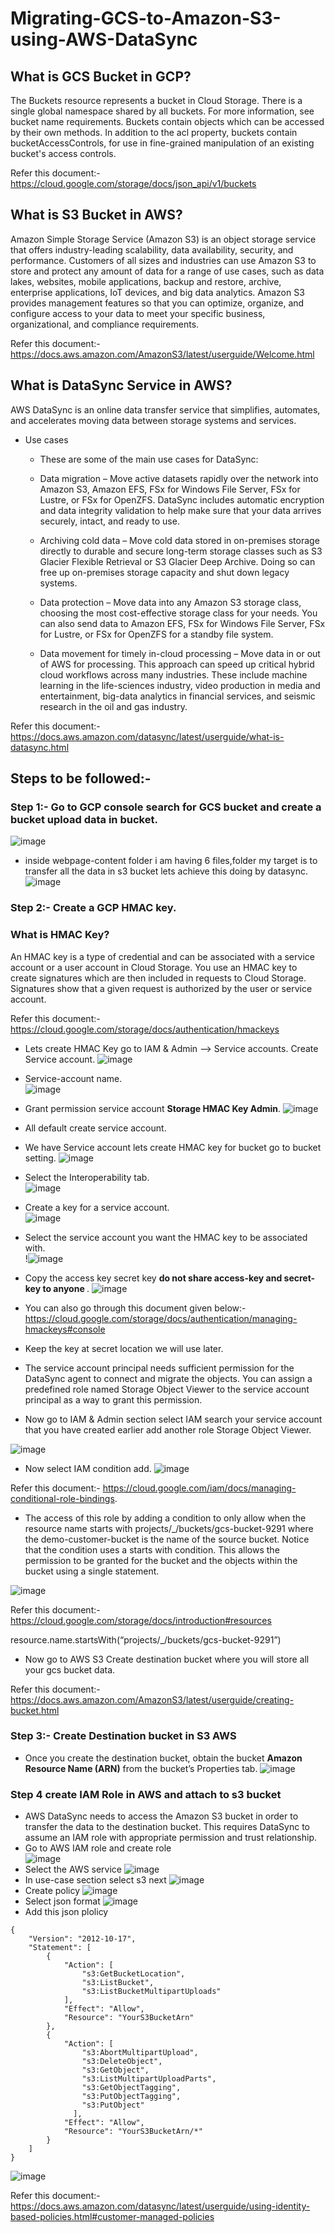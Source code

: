 # Migrating-GCS-to-Amazon-S3-using-AWS-DataSync

## What is GCS Bucket in GCP?
The Buckets resource represents a bucket in Cloud Storage. There is a single global namespace shared by all buckets. For more information, see bucket name requirements.
Buckets contain objects which can be accessed by their own methods. In addition to the acl property, buckets contain bucketAccessControls, for use in fine-grained manipulation of an existing bucket's access controls.

Refer this document:- https://cloud.google.com/storage/docs/json_api/v1/buckets

## What is S3 Bucket in AWS?
Amazon Simple Storage Service (Amazon S3) is an object storage service that offers industry-leading scalability, data availability, security, and performance. Customers of all sizes and industries can use Amazon S3 to store and protect any amount of data for a range of use cases, such as data lakes, websites, mobile applications, backup and restore, archive, enterprise applications, IoT devices, and big data analytics. Amazon S3 provides management features so that you can optimize, organize, and configure access to your data to meet your specific business, organizational, and compliance requirements.

Refer this document:- https://docs.aws.amazon.com/AmazonS3/latest/userguide/Welcome.html

## What is DataSync Service in AWS? 
AWS DataSync is an online data transfer service that simplifies, automates, and accelerates moving data between storage systems and services.

- Use cases
  - These are some of the main use cases for DataSync:

  - Data migration – Move active datasets rapidly over the network into Amazon S3, Amazon EFS, FSx for Windows File Server, FSx for Lustre, or FSx for OpenZFS. DataSync includes automatic encryption and data integrity validation to help make sure that your data arrives securely, intact, and ready to use.

  - Archiving cold data – Move cold data stored in on-premises storage directly to durable and secure long-term storage classes such as S3 Glacier Flexible Retrieval or S3 Glacier Deep Archive. Doing so can free up on-premises storage capacity and shut down legacy systems.

  - Data protection – Move data into any Amazon S3 storage class, choosing the most cost-effective storage class for your needs. You can also send data to Amazon EFS, FSx for Windows File Server, FSx for Lustre, or FSx for OpenZFS for a standby file system.

  - Data movement for timely in-cloud processing – Move data in or out of AWS for processing. This approach can speed up critical hybrid cloud workflows across many industries. These include machine learning in the life-sciences industry, video production in media and entertainment, big-data analytics in financial services, and seismic research in the oil and gas industry.

Refer this document:- https://docs.aws.amazon.com/datasync/latest/userguide/what-is-datasync.html


## Steps to be followed:- 
### Step 1:- Go to GCP console search for GCS bucket and create a bucket upload data in bucket.
![image](https://user-images.githubusercontent.com/63963025/200155068-972cf1cc-84d0-4344-a1ea-95e173794659.png)

- inside webpage-content folder i am having 6 files,folder my target is to transfer all the data in s3 bucket lets achieve this doing by datasync. 
![image](https://user-images.githubusercontent.com/63963025/200155153-d014eea4-8050-4078-9d5d-7fa1b7b45e9a.png)

### Step 2:- Create a GCP HMAC key. 
### What is HMAC Key? 
An HMAC key is a type of credential and can be associated with a service account or a user account in Cloud Storage. You use an HMAC key to create signatures which are then included in requests to Cloud Storage. Signatures show that a given request is authorized by the user or service account.

Refer this document:- https://cloud.google.com/storage/docs/authentication/hmackeys

- Lets create HMAC Key go to IAM & Admin --> Service accounts. Create Service account. 
![image](https://user-images.githubusercontent.com/63963025/200159434-5aeb8c40-6799-4abb-89fd-a42d3c4f857c.png)

- Service-account name. </br>
![image](https://user-images.githubusercontent.com/63963025/200161376-4e8b2433-9d91-41dc-9f2b-92472449f022.png)

- Grant permission service account <b>Storage HMAC Key Admin</b>. 
![image](https://user-images.githubusercontent.com/63963025/200159618-30b8ae74-25cf-433d-a867-11f8a956dfa6.png)

- All default create service account.

- We have Service account lets create HMAC key for bucket go to bucket setting. 
![image](https://user-images.githubusercontent.com/63963025/200159808-380d651c-1878-43e2-8a2a-95533b7315d2.png)

- Select the Interoperability tab. </br>
![image](https://user-images.githubusercontent.com/63963025/200159874-b304e1cd-0233-46a4-89dc-d92223af6189.png)

- Create a key for a service account. </br>
![image](https://user-images.githubusercontent.com/63963025/200159954-3b49813b-d315-47a7-ac11-c904a8384241.png)

- Select the service account you want the HMAC key to be associated with. </br>
!![image](https://user-images.githubusercontent.com/63963025/200161285-fe2903ad-cf3d-42e9-90d7-7faf837de84b.png)


- Copy the access key secret key <b> do not share access-key and secret-key to anyone </b>. 
![image](https://user-images.githubusercontent.com/63963025/200161333-1a109be3-eaf1-447a-a5e0-7eb6aabd5f83.png)


- You can also go through this document given below:- https://cloud.google.com/storage/docs/authentication/managing-hmackeys#console 
- Keep the key at secret location we will use later. 
- The service account principal needs sufficient permission for the DataSync agent to connect and migrate the objects. You can assign a predefined role named Storage Object Viewer to the service account principal as a way to grant this permission.
- Now go to IAM & Admin section select IAM search your service account that you have created earlier add another role Storage Object Viewer.

![image](https://user-images.githubusercontent.com/63963025/200161234-fceecdb7-326a-4aca-b107-2b53d06f82eb.png)

- Now select IAM condition add.
![image](https://user-images.githubusercontent.com/63963025/200753281-83442c36-ac7c-4018-907a-af1dc8f90cfe.png)

Refer this document:- https://cloud.google.com/iam/docs/managing-conditional-role-bindings.

- The access of this role by adding a condition to only allow when the resource name starts with projects/_/buckets/gcs-bucket-9291 where the demo-customer-bucket is the name of the source bucket. Notice that the condition uses a starts with condition. This allows the permission to be granted for the bucket and the objects within the bucket using a single statement.

![image](https://user-images.githubusercontent.com/63963025/200893516-a557d0d6-2d64-4551-85db-76bc98d83c91.png)


Refer this document:- https://cloud.google.com/storage/docs/introduction#resources 

resource.name.startsWith(“projects/_/buckets/gcs-bucket-9291”)

- Now go to AWS S3 Create destination bucket where you will store all your gcs bucket data.

Refer this document:- https://docs.aws.amazon.com/AmazonS3/latest/userguide/creating-bucket.html 

### Step 3:- Create Destination bucket in S3 AWS 
 - Once you create the destination bucket, obtain the bucket <b>Amazon Resource Name (ARN)</b> from the bucket’s Properties tab.
![image](https://user-images.githubusercontent.com/63963025/200758589-1f86b3a3-119a-43c1-b94e-85a5c296f7a5.png)


### Step 4 create IAM Role in AWS and attach to s3 bucket 
- AWS DataSync needs to access the Amazon S3 bucket in order to transfer the data to the destination bucket. This requires DataSync to assume an IAM role with appropriate permission and trust relationship. 
- Go to AWS IAM role and create role  
![image](https://user-images.githubusercontent.com/63963025/201480786-e50b18bb-809b-44f5-920a-529401327ccf.png)
- Select the AWS service 
![image](https://user-images.githubusercontent.com/63963025/201480893-97f8292c-88cd-4038-85ec-a91bd6f82725.png)
- In use-case section select s3 next 
![image](https://user-images.githubusercontent.com/63963025/201480932-b354dd89-5d37-4aa1-92d0-2d4d9e4e105d.png)
- Create policy 
![image](https://user-images.githubusercontent.com/63963025/201480970-38791851-fd73-4e40-8465-289c68708260.png)
- Select json format 
![image](https://user-images.githubusercontent.com/63963025/201481010-5fb4aee0-e019-47b5-bc1f-8c1dc103f27a.png)
- Add this json plolicy 
```
{
    "Version": "2012-10-17",
    "Statement": [
        {
            "Action": [
                "s3:GetBucketLocation",
                "s3:ListBucket",
                "s3:ListBucketMultipartUploads"
            ],
            "Effect": "Allow",
            "Resource": "YourS3BucketArn"
        },
        {
            "Action": [
                "s3:AbortMultipartUpload",
                "s3:DeleteObject",
                "s3:GetObject",
                "s3:ListMultipartUploadParts",
                "s3:GetObjectTagging",
                "s3:PutObjectTagging",
                "s3:PutObject"
              ],
            "Effect": "Allow",
            "Resource": "YourS3BucketArn/*"
        }
    ]
}
```
![image](https://user-images.githubusercontent.com/63963025/201481190-07453049-0ea9-4718-8974-870073d75fa8.png)

Refer this document:- https://docs.aws.amazon.com/datasync/latest/userguide/using-identity-based-policies.html#customer-managed-policies



